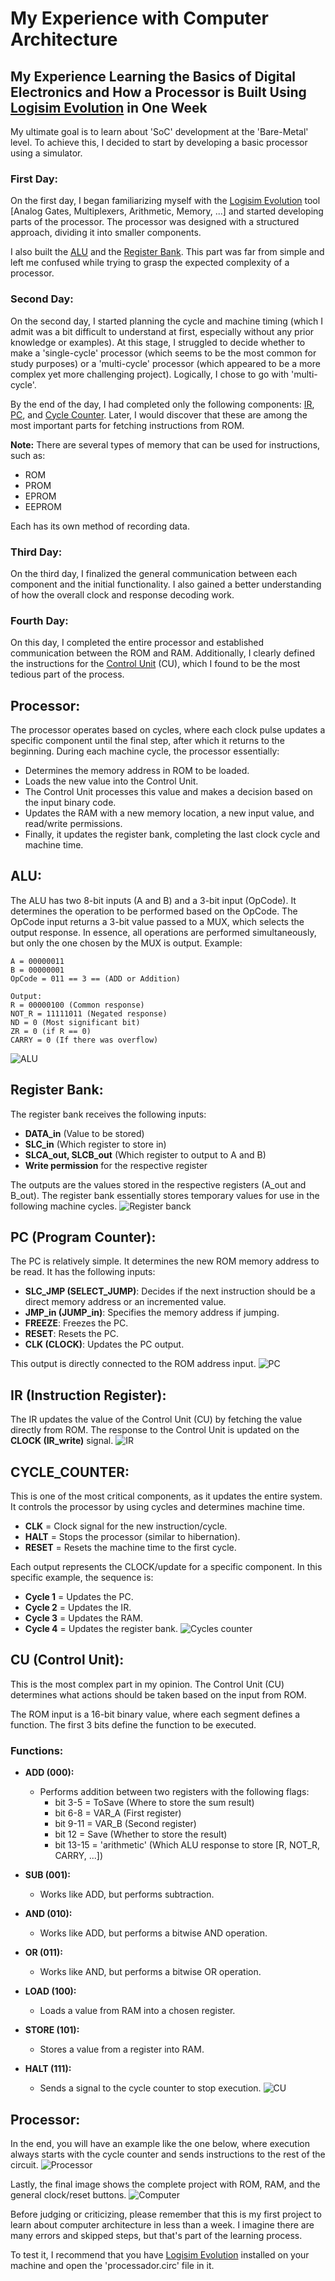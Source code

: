 # My Experience with Computer Architecture

## My Experience Learning the Basics of Digital Electronics and How a Processor is Built Using [Logisim Evolution](https://github.com/logisim-evolution/logisim-evolution) in One Week

My ultimate goal is to learn about 'SoC' development at the 'Bare-Metal' level. To achieve this, I decided to start by developing a basic processor using a simulator.

### First Day:
On the first day, I began familiarizing myself with the [Logisim Evolution](https://github.com/logisim-evolution/logisim-evolution) tool [Analog Gates, Multiplexers, Arithmetic, Memory, ...] and started developing parts of the processor. The processor was designed with a structured approach, dividing it into smaller components.

I also built the [ALU](#alu) and the [Register Bank](#register-bank). This part was far from simple and left me confused while trying to grasp the expected complexity of a processor.

### Second Day:
On the second day, I started planning the cycle and machine timing (which I admit was a bit difficult to understand at first, especially without any prior knowledge or examples). At this stage, I struggled to decide whether to make a 'single-cycle' processor (which seems to be the most common for study purposes) or a 'multi-cycle' processor (which appeared to be a more complex yet more challenging project). Logically, I chose to go with 'multi-cycle'.

By the end of the day, I had completed only the following components: [IR](ir-instruction-register), [PC](pc-program-counter), and [Cycle Counter](cycle_counter). Later, I would discover that these are among the most important parts for fetching instructions from ROM.

**Note:** There are several types of memory that can be used for instructions, such as:
- ROM
- PROM
- EPROM
- EEPROM

Each has its own method of recording data.

### Third Day:
On the third day, I finalized the general communication between each component and the initial functionality. I also gained a better understanding of how the overall clock and response decoding work.

### Fourth Day:
On this day, I completed the entire processor and established communication between the ROM and RAM. Additionally, I clearly defined the instructions for the [Control Unit](cu-control-unit) (CU), which I found to be the most tedious part of the process.

## Processor:
The processor operates based on cycles, where each clock pulse updates a specific component until the final step, after which it returns to the beginning. During each machine cycle, the processor essentially:
- Determines the memory address in ROM to be loaded.
- Loads the new value into the Control Unit.
- The Control Unit processes this value and makes a decision based on the input binary code.
- Updates the RAM with a new memory location, a new input value, and read/write permissions.
- Finally, it updates the register bank, completing the last clock cycle and machine time.

## ALU:
The ALU has two 8-bit inputs (A and B) and a 3-bit input (OpCode). It determines the operation to be performed based on the OpCode. The OpCode input returns a 3-bit value passed to a MUX, which selects the output response. In essence, all operations are performed simultaneously, but only the one chosen by the MUX is output. Example:

```
A = 00000011
B = 00000001
OpCode = 011 == 3 == (ADD or Addition)

Output:
R = 00000100 (Common response)
NOT_R = 11111011 (Negated response)
ND = 0 (Most significant bit)
ZR = 0 (if R == 0)
CARRY = 0 (If there was overflow)
```
![ALU](./images/ALU.png)

## Register Bank:
The register bank receives the following inputs:
- **DATA_in** (Value to be stored)
- **SLC_in** (Which register to store in)
- **SLCA_out, SLCB_out** (Which register to output to A and B)
- **Write permission** for the respective register

The outputs are the values stored in the respective registers (A_out and B_out). The register bank essentially stores temporary values for use in the following machine cycles.
![Register banck](./images/DATA.png)

## PC (Program Counter):
The PC is relatively simple. It determines the new ROM memory address to be read. It has the following inputs:
- **SLC_JMP (SELECT_JUMP)**: Decides if the next instruction should be a direct memory address or an incremented value.
- **JMP_in (JUMP_in)**: Specifies the memory address if jumping.
- **FREEZE**: Freezes the PC.
- **RESET**: Resets the PC.
- **CLK (CLOCK)**: Updates the PC output.

This output is directly connected to the ROM address input.
![PC](./images/PC.png)

## IR (Instruction Register):
The IR updates the value of the Control Unit (CU) by fetching the value directly from ROM. The response to the Control Unit is updated on the **CLOCK (IR_write)** signal.
![IR](./images/IR.png)

## CYCLE_COUNTER:
This is one of the most critical components, as it updates the entire system. It controls the processor by using cycles and determines machine time.

- **CLK** = Clock signal for the new instruction/cycle.
- **HALT** = Stops the processor (similar to hibernation).
- **RESET** = Resets the machine time to the first cycle.

Each output represents the CLOCK/update for a specific component. In this specific example, the sequence is:
- **Cycle 1** = Updates the PC.
- **Cycle 2** = Updates the IR.
- **Cycle 3** = Updates the RAM.
- **Cycle 4** = Updates the register bank.
![Cycles counter](./images/Cycles_counter.png)

## CU (Control Unit):
This is the most complex part in my opinion. The Control Unit (CU) determines what actions should be taken based on the input from ROM.

The ROM input is a 16-bit binary value, where each segment defines a function. The first 3 bits define the function to be executed.

### Functions:
- **ADD (000):**
  - Performs addition between two registers with the following flags:
    - bit 3-5 = ToSave (Where to store the sum result)
    - bit 6-8 = VAR_A (First register)
    - bit 9-11 = VAR_B (Second register)
    - bit 12 = Save (Whether to store the result)
    - bit 13-15 = 'arithmetic' (Which ALU response to store [R, NOT_R, CARRY, ...])

- **SUB (001):**
  - Works like ADD, but performs subtraction.

- **AND (010):**
  - Works like ADD, but performs a bitwise AND operation.

- **OR (011):**
  - Works like AND, but performs a bitwise OR operation.

- **LOAD (100):**
  - Loads a value from RAM into a chosen register.

- **STORE (101):**
  - Stores a value from a register into RAM.

- **HALT (111):**
  - Sends a signal to the cycle counter to stop execution.
![CU](./images/CU.png)

## Processor:
In the end, you will have an example like the one below, where execution always starts with the cycle counter and sends instructions to the rest of the circuit.
![Processor](./images/Processor.png)

Lastly, the final image shows the complete project with ROM, RAM, and the general clock/reset buttons.
![Computer](./images/Computer.png)

Before judging or criticizing, please remember that this is my first project to learn about computer architecture in less than a week. I imagine there are many errors and skipped steps, but that's part of the learning process.


To test it, I recommend that you have [Logisim Evolution](https://github.com/logisim-evolution/logisim-evolution) installed on your machine and open the 'processador.circ' file in it.


